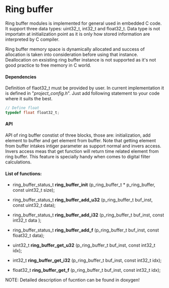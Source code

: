 # Ring buffer
Ring buffer modules is implemented for general used in embedded C code. It support three data types: uint32_t, int32_t and float32_t. Data type is not importatn at initialization point as it is only how stored information are interpreted by C compiler. 

Ring buffer memory space is dynamically allocated and success of allocation is taken into consideration before using that instance. Deallocation on exsisting ring buffer instance is not supported as it's not good practice to free memory in C world. 

#### Dependencies

Definition of flaot32_t must be provided by user. In current implementation it is defined in "*project_config.h*". Just add following statement to your code where it suits the best.

```C
// Define float
typedef float float32_t;
```

#### API

API of ring buffer constist of three blocks, those are: initialization, add element to buffer and get element from buffer. Note that getting element from buffer intakes intiger parameter as support normal and invers access. Invers access meas that get function will return time related element from ring buffer. This feature is specially handy when comes to digital filter calculations.

#### List of functions:
 - ring_buffer_status_t 	**ring_buffer_init**	(p_ring_buffer_t * p_ring_buffer, const  uint32_t size);

 - ring_buffer_status_t 	**ring_buffer_add_u32**	(p_ring_buffer_t buf_inst, const uint32_t data);
 - ring_buffer_status_t 	**ring_buffer_add_i32**	(p_ring_buffer_t buf_inst, const int32_t data );
 - ring_buffer_status_t 	**ring_buffer_add_f**	(p_ring_buffer_t buf_inst, const float32_t data);
 - uint32_t 				**ring_buffer_get_u32**	(p_ring_buffer_t buf_inst, const int32_t idx);
 - int32_t 				**ring_buffer_get_i32**	(p_ring_buffer_t buf_inst, const int32_t idx);
 - float32_t 				**ring_buffer_get_f**	(p_ring_buffer_t buf_inst, const int32_t idx);

NOTE: Detailed description of fucntion can be found in doxygen!

